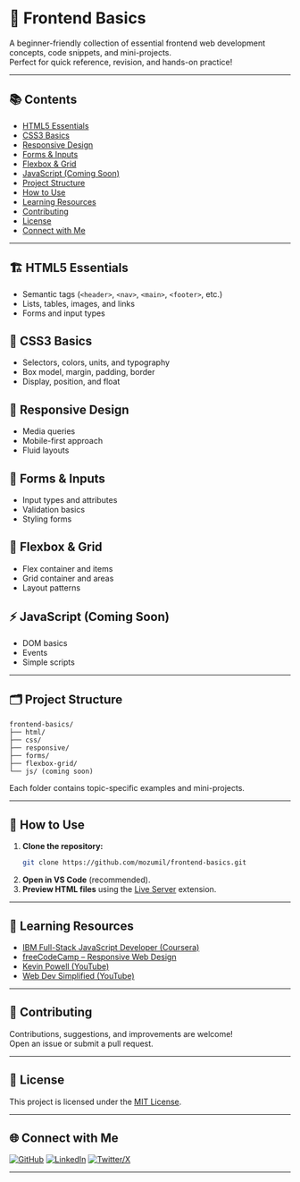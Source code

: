 <!--
  A comprehensive, beginner-friendly resource for HTML, CSS, Responsive Design, Flexbox, Grid, and Forms.
  Includes code snippets, mini-projects, and learning resources for web development.
  Ideal for students, self-learners, and anyone looking to master frontend fundamentals.
  Author: Muhammad Muzammil Mirza (@mozumil)
-->

# 🚀 Frontend Basics

A beginner-friendly collection of essential frontend web development concepts, code snippets, and mini-projects.  
Perfect for quick reference, revision, and hands-on practice!

---

## 📚 Contents

- [HTML5 Essentials](#html5-essentials)
- [CSS3 Basics](#css3-basics)
- [Responsive Design](#responsive-design)
- [Forms & Inputs](#forms--inputs)
- [Flexbox & Grid](#flexbox--grid)
- [JavaScript (Coming Soon)](#javascript-coming-soon)
- [Project Structure](#project-structure)
- [How to Use](#how-to-use)
- [Learning Resources](#learning-resources)
- [Contributing](#contributing)
- [License](#license)
- [Connect with Me](#connect-with-me)

---

## 🏗️ HTML5 Essentials

- Semantic tags (`<header>`, `<nav>`, `<main>`, `<footer>`, etc.)
- Lists, tables, images, and links
- Forms and input types

## 🎨 CSS3 Basics

- Selectors, colors, units, and typography
- Box model, margin, padding, border
- Display, position, and float

## 📱 Responsive Design

- Media queries
- Mobile-first approach
- Fluid layouts

## 📝 Forms & Inputs

- Input types and attributes
- Validation basics
- Styling forms

## 🧩 Flexbox & Grid

- Flex container and items
- Grid container and areas
- Layout patterns

## ⚡ JavaScript (Coming Soon)

- DOM basics
- Events
- Simple scripts

---

## 🗂️ Project Structure

```
frontend-basics/
├── html/
├── css/
├── responsive/
├── forms/
├── flexbox-grid/
└── js/ (coming soon)
```
Each folder contains topic-specific examples and mini-projects.

---

## 🚦 How to Use

1. **Clone the repository:**
   ```bash
   git clone https://github.com/mozumil/frontend-basics.git
   ```
2. **Open in VS Code** (recommended).
3. **Preview HTML files** using the [Live Server](https://marketplace.visualstudio.com/items?itemName=ritwickdey.LiveServer) extension.

---

## 📖 Learning Resources

- [IBM Full-Stack JavaScript Developer (Coursera)](https://www.coursera.org/professional-certificates/ibm-full-stack-javascript-developer)
- [freeCodeCamp – Responsive Web Design](https://www.freecodecamp.org/learn/2022/responsive-web-design/)
- [Kevin Powell (YouTube)](https://www.youtube.com/@KevinPowell)
- [Web Dev Simplified (YouTube)](https://www.youtube.com/@WebDevSimplified)

---

## 🤝 Contributing

Contributions, suggestions, and improvements are welcome!  
Open an issue or submit a pull request.

---

## 📝 License

This project is licensed under the [MIT License](LICENSE).

---

## 🌐 Connect with Me

[![GitHub](https://img.shields.io/badge/GitHub-mozumil-181717?style=flat&logo=github)](https://github.com/mozumil)
[![LinkedIn](https://img.shields.io/badge/LinkedIn-Muhammad%20Muzammil%20Mirza-0077B5?style=flat&logo=linkedin)](https://www.linkedin.com/in/mozumil/)
[![Twitter/X](https://img.shields.io/badge/Twitter-@mozumil-1DA1F2?style=flat&logo=twitter)](https://twitter.com/mozumil)

---